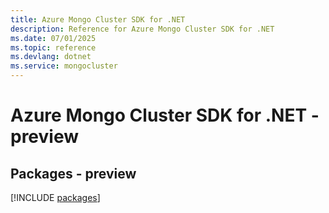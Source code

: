 ```yaml
---
title: Azure Mongo Cluster SDK for .NET
description: Reference for Azure Mongo Cluster SDK for .NET
ms.date: 07/01/2025
ms.topic: reference
ms.devlang: dotnet
ms.service: mongocluster
---
```

# Azure Mongo Cluster SDK for .NET - preview
## Packages - preview
[!INCLUDE [packages](mongo-cluster-index.md)]